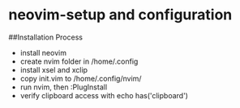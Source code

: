 # neovim-setup and configuration
##Installation Process
- install neovim
- create nvim folder in /home/.config
- install xsel and xclip
- copy init.vim to /home/.config/nvim/
- run nvim, then :PlugInstall
- verify clipboard access with echo has('clipboard')
